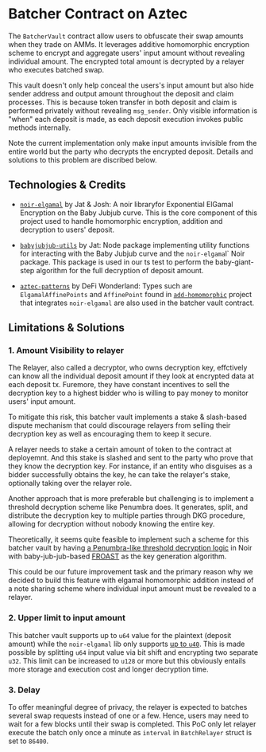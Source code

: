 # Batcher Contract on Aztec

The `BatcherVault` contract allow users to obfuscate their swap amounts when they trade on AMMs. It leverages additive homomorphic encryption scheme to encrypt and aggregate users' input amount without revealing individual amount. The encrypted total amount is decrypted by a relayer who executes batched swap.

This vault doesn't only help conceal the users's input amount but also hide sender address and output amount throughout the deposit and claim processes. This is because token transfer in both deposit and claim is performed privately without revealing `msg_sender`. Only visible information is "when" each deposit is made, as each deposit execution invokes public methods internally.

Note the current implementation only make input amounts invisible from the entire world but the party who decrypts the encrypted deposit. Details and solutions to this problem are discribed below.

## Technologies & Credits

- [`noir-elgamal`](https://github.com/jat9292/noir-elgamal) by Jat & Josh: A noir libraryfor Exponential ElGamal Encryption on the Baby Jubjub curve. This is the core component of this project used to handle homomorphic encryption, addition and decryption to users' deposit.

- [`babyjubjub-utils`](https://github.com/jat9292/babyjubjub-utils) by Jat: Node package implementing utility functions for interacting with the Baby Jubjub curve and the `noir-elgama`l` Noir package. This package is used in our ts test to perform the baby-giant-step algorithm for the full decryption of deposit amount.

- [`aztec-patterns`](https://github.com/defi-wonderland/aztec-patterns) by DeFi Wonderland: Types such are `ElgamalAffinePoints` and `AffinePoint` found in [`add-homomorphic`](https://github.com/defi-wonderland/aztec-patterns/tree/dev/patterns/add-homomorphic) project that integrates `noir-elgamal` are also used in the batcher vault contract.

## Limitations & Solutions

### 1. Amount Visibility to relayer

The Relayer, also called a decryptor, who owns decryption key, effctively can know all the individual deposit amount if they look at encrypted data at each deposit tx. Furemore, they have constant incentives to sell the decryption key to a highest bidder who is willing to pay money to monitor users' input amount.

To mitigate this risk, this batcher vault implements a stake & slash-based dispute mechanism that could discourage relayers from selling their decryption key as well as encouraging them to keep it secure.

A relayer needs to stake a certain amount of token to the contract at deployemnt. And this stake is slashed and sent to the party who prove that they know the decryption key. For instance, if an entity who disguises as a bidder successfully obtains the key, he can take the relayer's stake, optionally taking over the relayer role.

Another approach that is more preferable but challenging is to implement a threshold decryption scheme like Penumbra does. It generates, split, and distribute the decryption key to multiple parties through DKG procedure, allowing for decryption without nobody knowing the entire key.

Theoretically, it seems quite feasible to implement such a scheme for this batcher vault by having [a Penumbra-like threshold decryption logic](https://github.com/penumbra-zone/penumbra/tree/main/crates/crypto/eddy) in Noir with baby-jub-jub-based [FROAST](https://github.com/ZcashFoundation/frost) as the key generation algorithm.

This could be our future improvement task and the primary reason why we decided to build this feature with elgamal homomorphic addition instead of a note sharing scheme where individual input amount must be revealed to a relayer.

### 2. Upper limit to input amount

This batcher vault supports up to `u64` value for the plaintext (deposit amount) while the `noir-elgamal` lib only supports [up to `u40`](https://github.com/jat9292/noir-elgamal/blob/main/src/lib.nr#L81). This is made possible by splitting `u64` input value via bit shift and encrypting two separate `u32`. This limit can be increased to `u128` or more but this obviously entails more storage and execution cost and longer decryption time.

### 3. Delay

To offer meaningful degree of privacy, the relayer is expected to batches several swap requests instead of one or a few. Hence, users may need to wait for a few blocks until their swap is completed. This PoC only let relayer execute the batch only once a minute as `interval` in `BatchRelayer` struct is set to `86400`.
